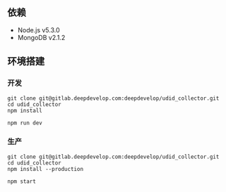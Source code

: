 ## 依赖
* Node.js v5.3.0
* MongoDB v2.1.2

## 环境搭建
### 开发
```
git clone git@gitlab.deepdevelop.com:deepdevelop/udid_collector.git
cd udid_collector
npm install
```

```
npm run dev
```

### 生产
```
git clone git@gitlab.deepdevelop.com:deepdevelop/udid_collector.git
cd udid_collector
npm install --production
```

```
npm start
```
